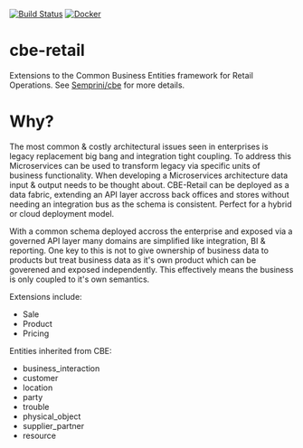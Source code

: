[![Build Status](https://img.shields.io/circleci/project/github/Semprini/cbe-retail.svg)](https://circleci.com/gh/Semprini/cbe-retail)  [![Docker](http://dockeri.co/image/semprini/cbe-retail)](https://hub.docker.com/r/semprini/cbe-retail/)

# cbe-retail
Extensions to the Common Business Entities framework for Retail Operations. See [Semprini/cbe](https://github.com/Semprini/cbe) for more details.

# Why?
The most common & costly architectural issues seen in enterprises is legacy replacement big bang and integration tight coupling. To address this Microservices can be used to transform legacy via specific units of business functionality. When developing a Microservices architecture data input & output needs to be thought about. CBE-Retail can be deployed as a data fabric, extending an API layer accross back offices and stores without needing an integration bus as the schema is consistent. Perfect for a hybrid or cloud deployment model.

With a common schema deployed accross the enterprise and exposed via a governed API layer many domains are simplified like integration, BI & reporting. One key to this is not to give ownership of business data to products but treat business data as it's own product which can be goverened and exposed independently. This effectively means the business is only coupled to it's own semantics.

Extensions include:
  - Sale
  - Product
  - Pricing
 
Entities inherited from CBE:
  - business_interaction
  - customer
  - location
  - party
  - trouble
  - physical_object
  - supplier_partner
  - resource

